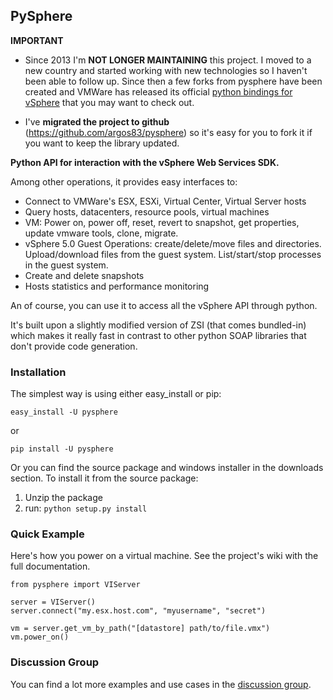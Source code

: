 ## PySphere  ##

**IMPORTANT**

  * Since 2013 I'm **NOT LONGER MAINTAINING** this project. I moved to a new country and started working with new technologies so I haven't been able to follow up. Since then a few forks from pysphere have been created and VMWare has released its official [python bindings for vSphere](https://developercenter.vmware.com/-/vmware-vsphere-api-python-bindings) that you may want to check out.

  * I've **migrated the project to github** (https://github.com/argos83/pysphere) so it's easy for you to fork it if you want to keep the library updated.

**Python API for interaction with the vSphere Web Services SDK.**

Among other operations, it provides easy interfaces to:
  * Connect to VMWare's ESX, ESXi, Virtual Center, Virtual Server hosts
  * Query hosts, datacenters, resource pools, virtual machines
  * VM: Power on, power off, reset, revert to snapshot, get properties, update vmware tools, clone, migrate.
  * vSphere 5.0 Guest Operations: create/delete/move files and directories. Upload/download files from the guest system. List/start/stop processes in the guest system.
  * Create and delete snapshots
  * Hosts statistics and performance monitoring

An of course, you can use it to access all the vSphere API through python.

It's built upon a slightly modified version of ZSI (that comes bundled-in) which makes it really fast in contrast to other python SOAP libraries that don't provide code generation.

### Installation ###

The simplest way is using either easy\_install or pip:

`easy_install -U pysphere`

or

`pip install -U pysphere`

Or you can find the source package and windows installer in the downloads section.
To install it from the source package:
  1. Unzip the package
  1. run: `python setup.py install`

### Quick Example ###

Here's how you power on a virtual machine. See the project's wiki with the full documentation.

```
from pysphere import VIServer

server = VIServer()
server.connect("my.esx.host.com", "myusername", "secret")

vm = server.get_vm_by_path("[datastore] path/to/file.vmx")
vm.power_on()
```

### Discussion Group ###

You can find a lot more examples and use cases in the [discussion group](http://groups.google.com/group/pysphere).